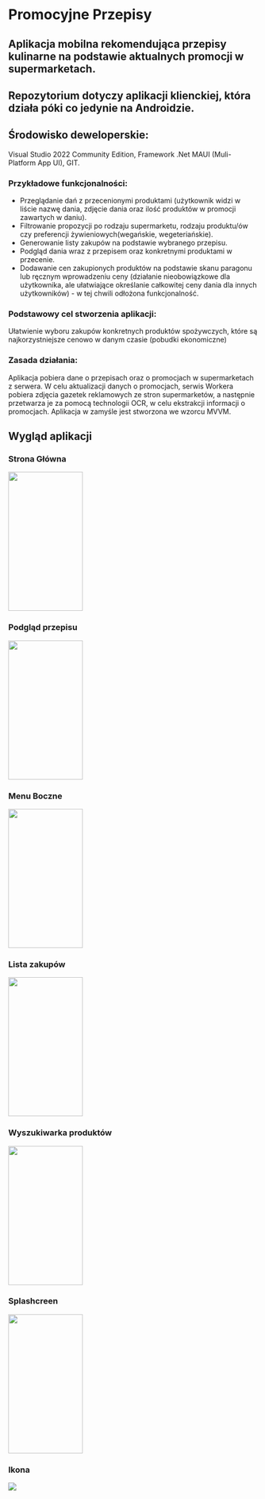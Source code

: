 # Promocyjne Przepisy
## Aplikacja mobilna rekomendująca przepisy kulinarne na podstawie aktualnych promocji w supermarketach.

## Repozytorium dotyczy aplikacji klienckiej, która działa póki co jedynie na Androidzie.


## Środowisko deweloperskie:
Visual Studio 2022 Community Edition, Framework .Net MAUI (Muli-Platform App UI), GIT.

### Przykładowe funkcjonalności:
* Przeglądanie dań z przecenionymi produktami (użytkownik widzi w liście nazwę dania, zdjęcie dania oraz ilość produktów w promocji zawartych w daniu).
* Filtrowanie propozycji po rodzaju supermarketu, rodzaju produktu/ów czy preferencji żywieniowych(wegańskie, wegeteriańskie).
* Generowanie listy zakupów na podstawie wybranego przepisu.
* Podgląd dania wraz z przepisem oraz konkretnymi produktami w przecenie.
* Dodawanie cen zakupionych produktów na podstawie skanu paragonu lub ręcznym wprowadzeniu ceny (działanie nieobowiązkowe dla użytkownika, ale ułatwiające określanie całkowitej ceny dania dla innych użytkowników) - w tej chwili odłożona funkcjonalność.

### Podstawowy cel stworzenia aplikacji:
Ułatwienie wyboru zakupów konkretnych produktów spożywczych, które są najkorzystniejsze cenowo w danym czasie (pobudki ekonomiczne)

### Zasada działania:
Aplikacja pobiera dane o przepisach oraz o promocjach w supermarketach z serwera. W celu aktualizacji danych o promocjach, serwis Workera pobiera zdjęcia gazetek reklamowych ze stron supermarketów, a następnie przetwarza je za pomocą technologii OCR, w celu ekstrakcji informacji o promocjach. Aplikacja w zamyśle jest stworzona we wzorcu MVVM.

## Wygląd aplikacji
### Strona Główna
<img src="https://github.com/user-attachments/assets/607ee869-5447-4fcc-ac7a-d57b3fb876fe" width="150" height="280">

### Podgląd przepisu
<img src="https://github.com/user-attachments/assets/4258c047-c26c-4dbe-85fb-fbc685f734ec" width="150" height="280">

### Menu Boczne
<img src="https://github.com/user-attachments/assets/84eef3c6-e5b7-48dd-a15e-028061bdf37a" width="150" height="280">

### Lista zakupów
<img src="https://github.com/user-attachments/assets/1a6f9855-845c-4d16-b2d5-d2caaa4f7f00" width="150" height="280">

### Wyszukiwarka produktów
<img src="https://github.com/user-attachments/assets/d6b6d3ec-2a35-4111-b6fd-45e0e1cc0ff8" width="150" height="280">

### Splashcreen
<img src="https://github.com/user-attachments/assets/eef158da-26cd-4ad6-806d-3d0b273ec5f4" width="150" height="280">

### Ikona

<img src="https://github.com/user-attachments/assets/77e670f7-f1cc-43b8-a23d-a7e51b3814ab">










